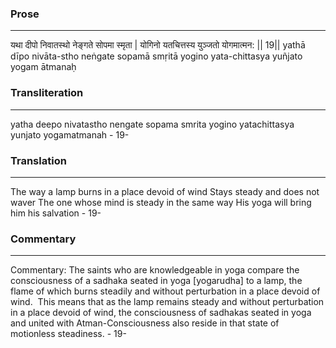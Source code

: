 ### Prose 
 --- 
यथा दीपो निवातस्थो नेङ्गते सोपमा स्मृता |
योगिनो यतचित्तस्य युञ्जतो योगमात्मन: || 19||
yathā dīpo nivāta-stho neṅgate sopamā smṛitā
yogino yata-chittasya yuñjato yogam ātmanaḥ

### Transliteration 
 --- 
yatha deepo nivatastho nengate sopama smrita yogino yatachittasya yunjato yogamatmanah - 19-

### Translation 
 --- 
The way a lamp burns in a place devoid of wind Stays steady and does not waver The one whose mind is steady in the same way His yoga will bring him his salvation - 19-

### Commentary 
 --- 
Commentary: The saints who are knowledgeable in yoga compare the consciousness of a sadhaka seated in yoga [yogarudha] to a lamp, the flame of which burns steadily and without perturbation in a place devoid of wind.  This means that as the lamp remains steady and without perturbation in a place devoid of wind, the consciousness of sadhakas seated in yoga and united with Atman-Consciousness also reside in that state of motionless steadiness. - 19-
